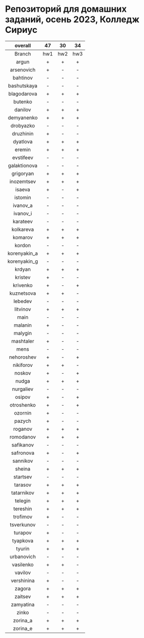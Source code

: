 
Репозиторий для домашних заданий, осень 2023, Колледж Сириус
============================================================

|overall|47|30|34|
| :---: | :---: | :---: | :---: |
|Branch|hw1|hw2|hw3|
|argun|+|+|+|
|arsenovich|+|-|-|
|bahtinov|-|-|-|
|bashutskaya|-|-|-|
|blagodarova|+|+|+|
|butenko|-|-|-|
|danilov|+|+|+|
|demyanenko|+|+|+|
|drobyazko|-|-|-|
|druzhinin|+|-|-|
|dyatlova|+|+|+|
|eremin|+|+|+|
|evstifeev|-|-|-|
|galaktionova|-|-|-|
|grigoryan|+|+|+|
|inozemtsev|+|+|+|
|isaeva|+|-|+|
|istomin|-|-|-|
|ivanov_a|-|-|-|
|ivanov_i|-|-|-|
|karateev|-|-|-|
|kolkareva|+|+|+|
|komarov|+|+|+|
|kordon|-|-|-|
|korenyakin_a|+|+|+|
|korenyakin_g|-|-|-|
|krdyan|+|+|+|
|kristev|+|-|-|
|krivenko|+|-|+|
|kuznetsova|+|+|-|
|lebedev|-|-|-|
|litvinov|+|+|+|
|main|-|-|-|
|malanin|+|-|-|
|malygin|-|-|-|
|mashtaler|+|-|-|
|mens|-|-|-|
|nehoroshev|+|-|+|
|nikiforov|+|+|-|
|noskov|+|-|+|
|nudga|+|+|+|
|nurgaliev|-|-|-|
|osipov|+|-|+|
|otroshenko|+|-|+|
|ozornin|+|-|-|
|pazych|+|-|-|
|roganov|+|+|+|
|romodanov|+|+|+|
|safikanov|-|-|-|
|safronova|+|-|+|
|sannikov|-|-|-|
|sheina|+|+|+|
|startsev|-|-|-|
|tarasov|+|+|+|
|tatarnikov|+|+|+|
|telegin|+|+|+|
|tereshin|+|+|+|
|trofimov|+|-|-|
|tsverkunov|-|-|-|
|turapov|+|-|-|
|tyapkova|+|+|+|
|tyurin|+|+|+|
|urbanovich|-|-|-|
|vasilenko|+|+|-|
|vavilov|-|-|-|
|vershinina|+|-|-|
|zagora|+|+|+|
|zaitsev|+|+|+|
|zamyatina|-|-|-|
|zinko|-|-|-|
|zorina_a|+|+|+|
|zorina_e|+|+|+|
